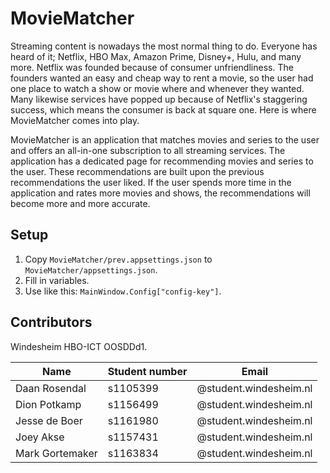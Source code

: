 # MovieMatcher

Streaming content is nowadays the most normal thing to do. Everyone has heard of it; Netflix, HBO Max, Amazon Prime, Disney+, Hulu, and many more. Netflix was founded because of consumer unfriendliness. The founders wanted an easy and cheap way to rent a movie, so the user had one place to watch a show or movie where and whenever they wanted. Many likewise services have popped up because of Netflix's staggering success, which means the consumer is back at square one. Here is where MovieMatcher comes into play.

MovieMatcher is an application that matches movies and series to the user and offers an all-in-one subscription to all streaming services. The application has a dedicated page for recommending movies and series to the user. These recommendations are built upon the previous recommendations the user liked. If the user spends more time in the application and rates more movies and shows, the recommendations will become more and more accurate. 

## Setup

1. Copy `MovieMatcher/prev.appsettings.json` to `MovieMatcher/appsettings.json`.
2. Fill in variables.
3. Use like this: `MainWindow.Config["config-key"]`.

## Contributors

Windesheim HBO-ICT OOSDDd1.

| Name            | Student number | Email                  |
|-----------------|----------------|------------------------|
| Daan Rosendal   | s1105399       | @student.windesheim.nl |
| Dion Potkamp    | s1156499       | @student.windesheim.nl |
| Jesse de Boer   | s1161980       | @student.windesheim.nl |
| Joey Akse       | s1157431       | @student.windesheim.nl |
| Mark Gortemaker | s1163834       | @student.windesheim.nl |

